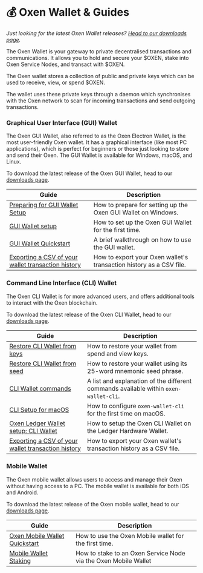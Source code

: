 # 💰 Oxen Wallet & Guides

_Just looking for the latest Oxen Wallet releases?_ [_Head to our downloads page_](https://github.com/oxen-io/oxen-electron-gui-wallet/releases)_._

The Oxen Wallet is your gateway to private decentralised transactions and communications. It allows you to hold and secure your $OXEN, stake into Oxen Service Nodes, and transact with $OXEN.

The Oxen wallet stores a collection of public and private keys which can be used to receive, view, or spend $OXEN.

The wallet uses these private keys through a daemon which synchronises with the Oxen network to scan for incoming transactions and send outgoing transactions.

### Graphical User Interface (GUI) Wallet

The Oxen GUI Wallet, also referred to as the Oxen Electron Wallet, is the most user-friendly Oxen wallet. It has a graphical interface (like most PC applications), which is perfect for beginners or those just looking to store and send their Oxen. The GUI Wallet is available for Windows, macOS, and Linux.

To download the latest release of the Oxen GUI Wallet, head to our [downloads page](https://docs.oxen.io/downloads).

| Guide                                                                                                       | Description                                                         |
| ----------------------------------------------------------------------------------------------------------- | ------------------------------------------------------------------- |
| [Preparing for GUI Wallet Setup](preparing-for-gui-wallet-setup-windows.md)                                 | How to prepare for setting up the Oxen GUI Wallet on Windows.       |
| [GUI Wallet setup](gui-wallet-setup.md)                                                                     | How to set up the Oxen GUI Wallet for the first time.               |
| [GUI Wallet Quickstart](gui-wallet-quickstart.md)                                                           | A brief walkthrough on how to use the GUI wallet.                   |
| [Exporting a CSV of your wallet transaction history](exporting-a-csv-of-your-wallet-transaction-history.md) | How to export your Oxen wallet's transaction history as a CSV file. |

### Command Line Interface (CLI) Wallet

The Oxen CLI Wallet is for more advanced users, and offers additional tools to interact with the Oxen blockchain.

To download the latest release of the Oxen CLI Wallet, head to our [downloads page](https://docs.oxen.io/downloads).

| Guide                                                                                                       | Description                                                                          |
| ----------------------------------------------------------------------------------------------------------- | ------------------------------------------------------------------------------------ |
| [Restore CLI Wallet from keys](restore-cli-from-keys.md)                                                    | How to restore your wallet from spend and view keys.                                 |
| [Restore CLI Wallet from seed](restore-cli-from-seed.md)                                                    | How to restore your wallet using its 25-word mnemonic seed phrase.                   |
| [CLI Wallet commands](cli-wallet-commands.md)                                                               | A list and explanation of the different commands available within `oxen-wallet-cli`. |
| [CLI Setup for macOS](cli-wallet-setup-macos.md)                                                            | How to configure `oxen-wallet-cli` for the first time on macOS.                      |
| [Oxen Ledger Wallet setup: CLI Wallet](oxen-ledger-wallet-usage-cli-wallet.md)                              | How to setup the Oxen CLI Wallet on the Ledger Hardware Wallet.                      |
| [Exporting a CSV of your wallet transaction history](exporting-a-csv-of-your-wallet-transaction-history.md) | How to export your Oxen wallet's transaction history as a CSV file.                  |

### Mobile Wallet

The Oxen mobile wallet allows users to access and manage their Oxen without having access to a PC. The mobile wallet is available for both iOS and Android.&#x20;

To download the latest release of the Oxen mobile wallet, head to our [downloads page](../../downloads.md).

| Guide                                                                               | Description                                                     |
| ----------------------------------------------------------------------------------- | --------------------------------------------------------------- |
| [Oxen Mobile Wallet Quickstart](oxen-mobile-wallet-quickstart.md)                   | How to use the Oxen Mobile wallet for the first time.           |
| [Mobile Wallet Staking](../oxen-service-node-guides/mobile-wallet-staking-guide.md) | How to stake to an Oxen Service Node via the Oxen Mobile Wallet |
